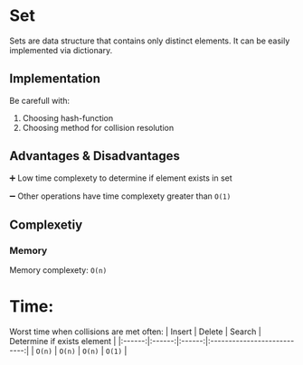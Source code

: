 # Set

Sets are data structure that contains only distinct elements. It can be easily implemented via dictionary.

## Implementation

Be carefull with:
1) Choosing hash-function
2) Choosing method for collision resolution

## Advantages & Disadvantages
:heavy_plus_sign: Low time complexety to determine if element exists in set

:heavy_minus_sign: Other operations have time complexety greater than `O(1)`

## Complexetiy 

### Memory

Memory complexety: `O(n)`

# Time:


Worst time when collisions are met often:
| Insert | Delete | Search | Determine if exists element |
|:------:|:------:|:------:|:---------------------------:|
| `O(n)` | `O(n)` | `O(n)` |         `O(1)`              |
